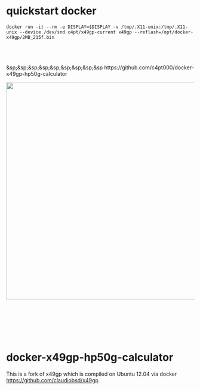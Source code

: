 # quickstart docker
```
docker run -it --rm -e DISPLAY=$DISPLAY -v /tmp/.X11-unix:/tmp/.X11-unix --device /dev/snd c4pt/x49gp-current x49gp --reflash=/opt/docker-x49gp/2MB_215f.bin
```



<br>
<br>
<br>
&sp;&sp;&sp;&sp;&sp;&sp;&sp;&sp;&sp    https://github.com/c4pt000/docker-x49gp-hp50g-calculator
<p align="center"><img src="https://raw.githubusercontent.com/c4pt000/docker-x49gp-hp50g-calculator/master/hp50g.png" width="582"></p>


<br>
<br>
<br>
<br>
<br>



# docker-x49gp-hp50g-calculator
This is a fork of x49gp which is compiled on Ubuntu 12.04 via docker 
https://github.com/claudiobsd/x49gp


